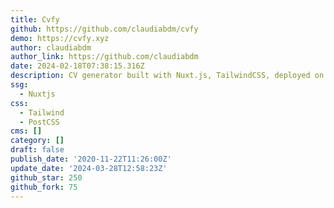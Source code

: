 ```yaml
---
title: Cvfy
github: https://github.com/claudiabdm/cvfy
demo: https://cvfy.xyz
author: claudiabdm
author_link: https://github.com/claudiabdm
date: 2024-02-18T07:38:15.316Z
description: CV generator built with Nuxt.js, TailwindCSS, deployed on Netlify.
ssg:
  - Nuxtjs
css:
  - Tailwind
  - PostCSS
cms: []
category: []
draft: false
publish_date: '2020-11-22T11:26:00Z'
update_date: '2024-03-28T12:58:23Z'
github_star: 250
github_fork: 75
---
```

